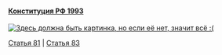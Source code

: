 #### [Конституция РФ 1993](https://lalawland.github.io/eurasia/russia/const)

[![Здесь должна быть картинка, но если её нет, значит всё :(](https://sun9-west.userapi.com/sun9-68/s/v1/ig2/Fhz_VFJmWUBhajQ8BRh5COShoOJpcMmvQnHzxzeGItPirPmXcAD5bn-UG0Lmsxo_e4LAF9xY0HtKCSkEWN6y7krd.jpg?size=1280x720&quality=95&type=album)](https://sun9-west.userapi.com/sun9-68/s/v1/ig2/Fhz_VFJmWUBhajQ8BRh5COShoOJpcMmvQnHzxzeGItPirPmXcAD5bn-UG0Lmsxo_e4LAF9xY0HtKCSkEWN6y7krd.jpg?size=1280x720&quality=95&type=album)

[Статья 81](https://lalawland.github.io/eurasia/russia/const/art81) | [Статья 83](https://lalawland.github.io/eurasia/russia/const/art83)
